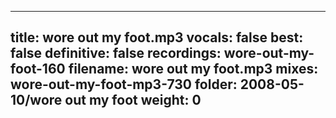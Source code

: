
---
title: wore out my foot.mp3
vocals: false
best: false
definitive: false
recordings: wore-out-my-foot-160
filename: wore out my foot.mp3
mixes: wore-out-my-foot-mp3-730
folder: 2008-05-10/wore out my foot
weight: 0
---
